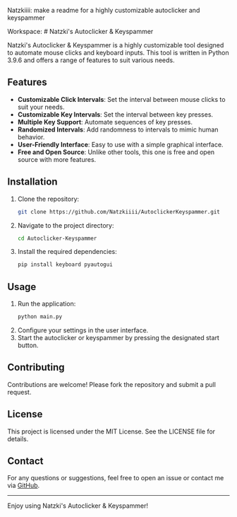 Natzkiiii: make a readme for a highly customizable autoclicker and keyspammer

Workspace: # Natzki's Autoclicker & Keyspammer

Natzki's Autoclicker & Keyspammer is a highly customizable tool designed to automate mouse clicks and keyboard inputs. This tool is written in Python 3.9.6 and offers a range of features to suit various needs.

## Features

- **Customizable Click Intervals**: Set the interval between mouse clicks to suit your needs.
- **Customizable Key Intervals**: Set the interval between key presses.
- **Multiple Key Support**: Automate sequences of key presses.
- **Randomized Intervals**: Add randomness to intervals to mimic human behavior.
- **User-Friendly Interface**: Easy to use with a simple graphical interface.
- **Free and Open Source**: Unlike other tools, this one is free and open source with more features.

## Installation

1. Clone the repository:
    ```sh
    git clone https://github.com/Natzkiiii/AutoclickerKeyspammer.git
    ```
2. Navigate to the project directory:
    ```sh
    cd Autoclicker-Keyspammer
    ```
3. Install the required dependencies:
    ```sh
    pip install keyboard pyautogui
    ```

## Usage

1. Run the application:
    ```sh
    python main.py
    ```
2. Configure your settings in the user interface.
3. Start the autoclicker or keyspammer by pressing the designated start button.

## Contributing

Contributions are welcome! Please fork the repository and submit a pull request.

## License

This project is licensed under the MIT License. See the LICENSE file for details.

## Contact

For any questions or suggestions, feel free to open an issue or contact me via [GitHub](https://github.com/Natzkiiii).

---

Enjoy using Natzki's Autoclicker & Keyspammer!
